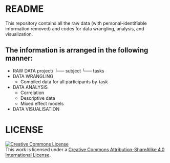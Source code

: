 # README
This repository contains all the raw data (with personal-identifiable information removed) and codes for data wrangling, analysis, and visualization. 

## The information is arranged in the following manner:
- RAW DATA
    project/
      └── subject
          └── tasks
- DATA WRANGLING
    - Compiled data for all participants by-task
- DATA ANALYSIS
    - Correlation
    - Descriptive data
    - Mixed effect models
- DATA VISUALISATION


# LICENSE
<a rel="license" href="http://creativecommons.org/licenses/by-sa/4.0/"><img alt="Creative Commons License" style="border-width:0" src="https://i.creativecommons.org/l/by-sa/4.0/88x31.png" /></a><br />This work is licensed under a <a rel="license" href="http://creativecommons.org/licenses/by-sa/4.0/">Creative Commons Attribution-ShareAlike 4.0 International License</a>.
